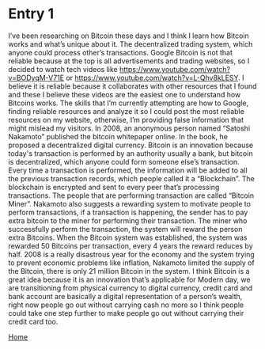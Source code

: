 # Entry 1

  I’ve been researching on Bitcoin these days and I think I learn how Bitcoin works and what’s unique about it. The decentralized trading system, which anyone could process other’s transactions. Google Bitcoin is not that reliable because at the top is all advertisements and trading websites, so I decided to watch tech videos like https://www.youtube.com/watch?v=BODyqM-V71E or https://www.youtube.com/watch?v=L-Qhv8kLESY. I believe it is reliable because it collaborates with other resources that I found and these I believe these videos are the easiest one to understand how Bitcoins works. The skills that I’m currently attempting are how to Google, finding reliable resources and analyze it so I could post the most reliable resources on my website, otherwise, I’m providing false information that might mislead my visitors. 
  In 2008, an anonymous person named “Satoshi Nakamoto” published the bitcoin whitepaper online. In the book, he proposed a decentralized digital currency. Bitcoin is an innovation because today's transaction is performed by an authority usually a bank, but bitcoin is decentralized, which anyone could form someone else’s transaction. Every time a transaction is performed, the information will be added to all the previous transaction records, which people called it a “Blockchain”. The blockchain is encrypted and sent to every peer that’s processing transactions. The people that are performing transaction are called “Bitcoin Miner”. Nakamoto also suggests a rewarding system to motivate people to perform transactions, if a transaction is happening, the sender has to pay extra bitcoin to the miner for performing their transaction. The miner who successfully perform the transaction, the system will reward the person extra Bitcoins. When the Bitcoin system was established, the system was rewarded 50 Bitcoins per transaction, every 4 years the reward reduces by half. 2008 is a really disastrous year for the economy and the system trying to prevent economic problems like inflation, Nakamoto limited the supply of the Bitcoin, there is only 21 million Bitcoin in the system. 
  I think Bitcoin is a great idea because it is an innovation that’s applicable for Modern day, we are transitioning from physical currency to digital currency, credit card and bank account are basically a digital representation of a person’s wealth, right now people go out without carrying cash no more so I think people could take one step further to make people go out without carrying their credit card too.  


[Home](../README.md)
